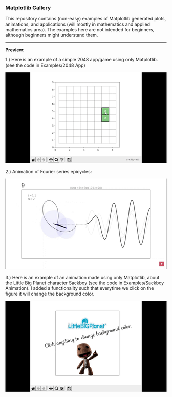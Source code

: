 ### Matplotlib Gallery

This repository contains (non-easy) examples of Matplotlib generated plots, animations, and applications (will mostly in mathematics and applied mathematics area). The examples here are not intended for beginners, although beginners might understand them.





___


**Preview:**

1.) Here is an example of a simple 2048 app/game using only Matplotlib. (see the code in Examples/2048 App)

<img src="/demo_2048.gif"/>

2.) Animation of Fourier series epicycles:

<img src="/demo_fourier.gif"/>

3.) Here is an example of an animation made using only Matplotlib, about the Little Big Planet character Sackboy (see the code in Examples/Sackboy Animation). I added a functionality such that everytime we click on the figure it will change the background color.

<img src="/demo_lbp.gif"/>
